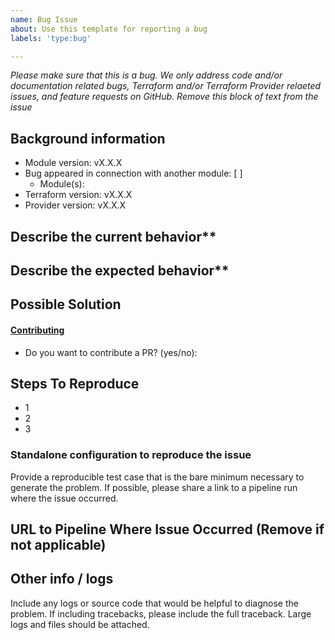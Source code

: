 ```yaml
---
name: Bug Issue
about: Use this template for reporting a bug
labels: 'type:bug'

---
```


<em>Please make sure that this is a bug. We only address code and/or documentation related bugs, Terraform and/or Terraform Provider relaeted issues, and feature requests on GitHub. Remove this block of text from the issue</em>

## Background information
- Module version: vX.X.X
- Bug appeared in connection with another module: [ ]
    - Module(s):
- Terraform version: vX.X.X
- Provider version: vX.X.X

## Describe the current behavior**

## Describe the expected behavior**

## Possible Solution

#### [Contributing](https://github.com/nordcloud/[REPOSITORY_NAME]/docs/CONTRIBUTING.md)

- Do you want to contribute a PR? (yes/no):

## Steps To Reproduce
* 1
* 2
* 3

### Standalone configuration to reproduce the issue
Provide a reproducible test case that is the bare minimum necessary to generate
the problem. If possible, please share a link to a pipeline run where the issue occurred.

## URL to Pipeline Where Issue Occurred (Remove if not applicable)

## Other info / logs

Include any logs or source code that would be helpful to
diagnose the problem. If including tracebacks, please include the full
traceback. Large logs and files should be attached.
